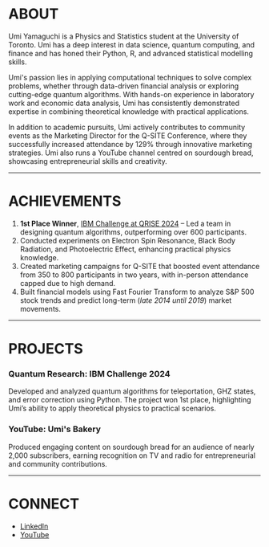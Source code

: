 # ABOUT  
Umi Yamaguchi is a Physics and Statistics student at the University of Toronto. Umi has a deep interest in data science, quantum computing, and finance and has honed their Python, R, and advanced statistical modelling skills.  

Umi's passion lies in applying computational techniques to solve complex problems, whether through data-driven financial analysis or exploring cutting-edge quantum algorithms. With hands-on experience in laboratory work and economic data analysis, Umi has consistently demonstrated expertise in combining theoretical knowledge with practical applications.  

In addition to academic pursuits, Umi actively contributes to community events as the Marketing Director for the Q-SITE Conference, where they successfully increased attendance by 129% through innovative marketing strategies. Umi also runs a YouTube channel centred on sourdough bread, showcasing entrepreneurial skills and creativity.  

---

# ACHIEVEMENTS  
1. **1st Place Winner**, [IBM Challenge at QRISE 2024](https://www.quantumcoalition.io/challenges) – Led a team in designing quantum algorithms, outperforming over 600 participants.  
2. Conducted experiments on Electron Spin Resonance, Black Body Radiation, and Photoelectric Effect, enhancing practical physics knowledge.  
3. Created marketing campaigns for Q-SITE that boosted event attendance from 350 to 800 participants in two years, with in-person attendance capped due to high demand.
4. Built financial models using Fast Fourier Transform to analyze S&P 500 stock trends and predict long-term (_late 2014 until 2019_) market movements.  

---

# PROJECTS  
### Quantum Research: IBM Challenge 2024  
Developed and analyzed quantum algorithms for teleportation, GHZ states, and error correction using Python. The project won 1st place, highlighting Umi’s ability to apply theoretical physics to practical scenarios. 

### YouTube: Umi's Bakery  
Produced engaging content on sourdough bread for an audience of nearly 2,000 subscribers, earning recognition on TV and radio for entrepreneurial and community contributions.  

---

# CONNECT  
- [LinkedIn](https://www.linkedin.com/in/umi-yamaguchi/)  
- [YouTube](https://www.youtube.com/@UmisBakery)  
